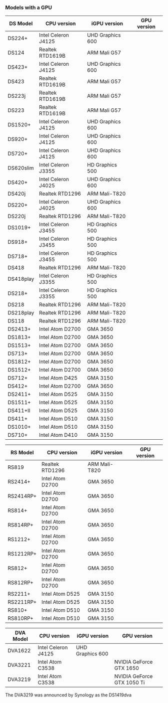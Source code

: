 ### Models with a GPU

| DS Model | CPU version | iGPU version | GPU version |
|----------|-------------|--------------|------|
| DS224+ | Intel Celeron J4125 | UHD Graphics 600 |  |
| DS124 | Realtek RTD1619B | ARM Mali G57 |  |
| DS423+ | Intel Celeron J4125 | UHD Graphics 600 |  |
| DS423 | Realtek RTD1619B | ARM Mali G57 |  |
| DS223j | Realtek RTD1619B | ARM Mali G57 |  |
| DS223 | Realtek RTD1619B | ARM Mali G57 |  |
| DS1520+ | Intel Celeron J4125 | UHD Graphics 600 |  |
| DS920+ | Intel Celeron J4125 | UHD Graphics 600 |  |
| DS720+ | Intel Celeron J4125 | UHD Graphics 600 |  |
| DS620slim | Intel Celeron J3355 | HD Graphics 500 |  |
| DS420+ | Intel Celeron J4025 | UHD Graphics 600 |  |
| DS420j | Realtek RTD1296 | ARM Mali-T820 |  |
| DS220+ | Intel Celeron J4025 | UHD Graphics 600 |  |
| DS220j | Realtek RTD1296 | ARM Mali-T820 |  |
| DS1019+ | Intel Celeron J3455 | HD Graphics 500 |  |
| DS918+ | Intel Celeron J3455 | HD Graphics 500 |  |
| DS718+ | Intel Celeron J3455 | HD Graphics 500 |  |
| DS418 | Realtek RTD1296 | ARM Mali-T820 |  |
| DS418play | Intel Celeron J3355 | HD Graphics 500 |  |
| DS218+ | Intel Celeron J3355 | HD Graphics 500 |  |
| DS218 | Realtek RTD1296 | ARM Mali-T820 |  |
| DS218play | Realtek RTD1296 | ARM Mali-T820 |  |
| DS118 | Realtek RTD1296 | ARM Mali-T820 |  |
| DS2413+ | Intel Atom D2700 | GMA 3650 |  |
| DS1813+ | Intel Atom D2700 | GMA 3650 |  |
| DS1513+ | Intel Atom D2700 | GMA 3650 |  |
| DS713+ | Intel Atom D2700 | GMA 3650 |  |
| DS1812+ | Intel Atom D2700 | GMA 3650 |  |
| DS1512+ | Intel Atom D2700 | GMA 3650 |  |
| DS712+ | Intel Atom D425 | GMA 3150 |  |
| DS412+ | Intel Atom D2700 | GMA 3650 |  |
| DS2411+ | Intel Atom D525 | GMA 3150 |  |
| DS1511+ | Intel Atom D525 | GMA 3150 |  |
| DS411+II | Intel Atom D525 | GMA 3150 |  |
| DS411+ | Intel Atom D510 | GMA 3150 |  |
| DS1010+ | Intel Atom D510 | GMA 3150 |  |
| DS710+ | Intel Atom D410 | GMA 3150 |  |

| RS Model | CPU version | iGPU version | GPU version |
|----------|-------------|--------------|------|
| RS819 | Realtek RTD1296 | ARM Mali-T820 |  |
| RS2414+ | Intel Atom D2700 | GMA 3650 |  |
| RS2414RP+ | Intel Atom D2700 | GMA 3650 |  |
| RS814+ | Intel Atom D2700 | GMA 3650 |  |
| RS814RP+ | Intel Atom D2700 | GMA 3650 |  |
| RS1212+ | Intel Atom D2700 | GMA 3650 |  |
| RS1212RP+ | Intel Atom D2700 | GMA 3650 |  |
| RS812+ | Intel Atom D2700 | GMA 3650 |  |
| RS812RP+ | Intel Atom D2700 | GMA 3650 |  |
| RS2211+ | Intel Atom D525 | GMA 3150 |  |
| RS2211RP+ | Intel Atom D525 | GMA 3150 |  |
| RS810+ | Intel Atom D510 | GMA 3150 |  |
| RS810RP+ | Intel Atom D510 | GMA 3150 |  |

| DVA Model | CPU version | iGPU version | GPU version |
|-----------|-------------|--------------|------|
| DVA1622 | Intel Celeron J4125 | UHD Graphics 600 |  |
| DVA3221 | Intel Atom C3538 |   | NVIDIA GeForce GTX 1650 |
| DVA3219 | Intel Atom C3538 |  | NVIDIA GeForce GTX 1050 Ti |

The DVA3219 was announced by Synology as the DS1419dva
